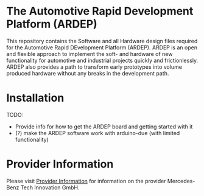 # The Automotive Rapid Development Platform (ARDEP)

This repository contains the Software and all Hardware design files
required for the Automotive Rapid DEvelopment Platform (ARDEP). ARDEP
is an open and flexible approach to implement the soft- and hardware
of new functionality for automotive and industrial projects quickly
and frictionlessly. ARDEP also provides a path to transform early
prototypes into volume produced hardware without any breaks in the
development path.

# Installation

TODO:

- Provide info for how to get the ARDEP board and getting started with it
- (?) make the ARDEP software work with arduino-due (with limited
  functionality)

# Provider Information

Please visit [Provider
Information](https://github.com/mercedes-benz/foss/blob/master/PROVIDER_INFORMATION.md)
for information on the provider Mercedes-Benz Tech Innovation GmbH.

